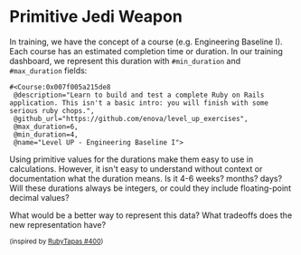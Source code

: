 # Primitive Jedi Weapon

In training, we have the concept of a course (e.g. Engineering Baseline I). Each course has an estimated completion time or duration.  In our training dashboard, we represent this duration with `#min_duration` and `#max_duration` fields:

```
#<Course:0x007f005a215de8
 @description="Learn to build and test a complete Ruby on Rails application. This isn't a basic intro: you will finish with some serious ruby chops.",
 @github_url="https://github.com/enova/level_up_exercises",
 @max_duration=6,
 @min_duration=4,
 @name="Level UP - Engineering Baseline I">
```

Using primitive values for the durations make them easy to use in calculations. However, it isn't easy to understand without context or documentation what the duration means.  Is it 4-6 weeks? months? days?  Will these durations always be integers, or could they include floating-point decimal values?

What would be a better way to represent this data?  What tradeoffs does the new representation have?


<sub>(inspired by [RubyTapas #400](http://www.rubytapas.com/episodes/400-Primitive-Obsession))</sub>
